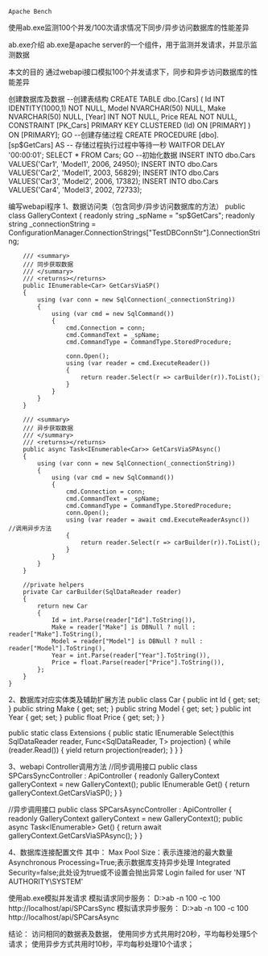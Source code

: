    Apache Bench

使用ab.exe监测100个并发/100次请求情况下同步/异步访问数据库的性能差异

ab.exe介绍
   ab.exe是apache server的一个组件，用于监测并发请求，并显示监测数据

本文的目的
   通过webapi接口模拟100个并发请求下，同步和异步访问数据库的性能差异
  
创建数据库及数据
    --创建表结构
    CREATE TABLE dbo.[Cars] (
        Id INT IDENTITY(1000,1) NOT NULL,
        Model NVARCHAR(50) NULL,
        Make NVARCHAR(50) NULL,
        [Year] INT NOT NULL,
        Price REAL NOT NULL,
        CONSTRAINT [PK_Cars] PRIMARY KEY CLUSTERED (Id) ON [PRIMARY]
    ) ON [PRIMARY];
    GO
    --创建存储过程
    CREATE PROCEDURE [dbo].[sp$GetCars]
    AS
    -- 存储过程执行过程中等待一秒
    WAITFOR DELAY '00:00:01';
    SELECT * FROM Cars;
    GO
    --初始化数据 
    INSERT INTO dbo.Cars VALUES('Car1', 'Model1', 2006, 24950);
    INSERT INTO dbo.Cars VALUES('Car2', 'Model1', 2003, 56829);
    INSERT INTO dbo.Cars VALUES('Car3', 'Model2', 2006, 17382);
    INSERT INTO dbo.Cars VALUES('Car4', 'Model3', 2002, 72733);
 
编写webapi程序
1、数据访问类（包含同步/异步访问数据库的方法）
 public class GalleryContext
    {
        readonly string _spName = "sp$GetCars";
        readonly string _connectionString =
        ConfigurationManager.ConnectionStrings["TestDBConnStr"].ConnectionString;
 
        /// <summary>
        /// 同步获取数据
        /// </summary>
        /// <returns></returns>
        public IEnumerable<Car> GetCarsViaSP()
        {
            using (var conn = new SqlConnection(_connectionString))
            {
                using (var cmd = new SqlCommand())
                {
                    cmd.Connection = conn;
                    cmd.CommandText = _spName;
                    cmd.CommandType = CommandType.StoredProcedure;
 
                    conn.Open();
                    using (var reader = cmd.ExecuteReader())
                    {
                        return reader.Select(r => carBuilder(r)).ToList();
                    }
                }
            }
        }
 
        /// <summary>
        /// 异步获取数据 
        /// </summary>
        /// <returns></returns>
        public async Task<IEnumerable<Car>> GetCarsViaSPAsync()
        {
            using (var conn = new SqlConnection(_connectionString))
            {
                using (var cmd = new SqlCommand())
                {
                    cmd.Connection = conn;
                    cmd.CommandText = _spName;
                    cmd.CommandType = CommandType.StoredProcedure;
                    conn.Open();
                    using (var reader = await cmd.ExecuteReaderAsync())  //调用异步方法
                    {
                        return reader.Select(r => carBuilder(r)).ToList();
                    }
                }
            }
        }
 
        //private helpers
        private Car carBuilder(SqlDataReader reader)
        {
            return new Car
            {
                Id = int.Parse(reader["Id"].ToString()),
                Make = reader["Make"] is DBNull ? null : reader["Make"].ToString(),
                Model = reader["Model"] is DBNull ? null : reader["Model"].ToString(),
                Year = int.Parse(reader["Year"].ToString()),
                Price = float.Parse(reader["Price"].ToString()),
            };
        }
    }  
 
2、数据库对应实体类及辅助扩展方法
  public class Car
    {
        public int Id { get; set; }
        public string Make { get; set; }
        public string Model { get; set; }
        public int Year { get; set; }
        public float Price { get; set; }
    } 
 
 public static class Extensions
    {
        public static IEnumerable<T> Select<T>(this SqlDataReader reader, Func<SqlDataReader, T> projection)
        {
            while (reader.Read())
            {
                yield return projection(reader);
            }
        }
    } 
 
3、webapi Controller调用方法
  //同步调用接口
    public class SPCarsSyncController : ApiController
    {
        readonly GalleryContext galleryContext = new GalleryContext();
        public IEnumerable<Car> Get()
        {
            return galleryContext.GetCarsViaSP();
        }
    }  
 
 //异步调用接口
    public class SPCarsAsyncController : ApiController
    {
        readonly GalleryContext galleryContext = new GalleryContext();
        public async Task<IEnumerable<Car>> Get()
        {
            return await galleryContext.GetCarsViaSPAsync();
        }
    } 
 
4、数据库连接配置文件
<connectionStrings>
    <add name="TestDBConnStr"
    connectionString="Server=你的数据库地址;Database=TestDB;User Id=sa;Password=123;Integrated Security=false;Max Pool Size=500;Asynchronous Processing=True;"
    providerName="System.Data.SqlClient" />
  </connectionStrings> 
其中：
    Max Pool Size：表示连接池的最大数量
    Asynchronous Processing=True;表示数据库支持异步处理
    Integrated Security=false;此处设为true或不设置会抛出异常
    Login failed for user 'NT AUTHORITY\SYSTEM'
 
使用ab.exe模拟并发请求
模拟请求同步服务：
    D:\>ab -n 100 -c 100 http://localhost/api/SPCarsSync
模拟请求异步服务：
    D:\>ab -n 100 -c 100 http://localhost/api/SPCarsAsync
    
结论：
    访问相同的数据表及数据，
    使用同步方式共用时20秒，平均每秒处理5个请求；
    使用异步方式共用时10秒，平均每秒处理10个请求；

 